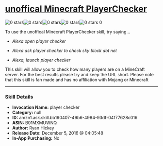 # [unoffical Minecraft PlayerChecker](http://alexa.amazon.com/#skills/amzn1.ask.skill.bb190407-49b6-4984-93df-04177628c016)
![0 stars](../../images/ic_star_border_black_18dp_1x.png)![0 stars](../../images/ic_star_border_black_18dp_1x.png)![0 stars](../../images/ic_star_border_black_18dp_1x.png)![0 stars](../../images/ic_star_border_black_18dp_1x.png)![0 stars](../../images/ic_star_border_black_18dp_1x.png) 0

To use the unoffical Minecraft PlayerChecker skill, try saying...

* *Alexa open player checker*

* *Alexa ask player checker to check sky block dot net*

* *Alexa, launch player checker*

This skill will allow you to check how many players are on a MineCraft server. For the best results please try and keep the URL short. Please note that this skill is fan made and has no affiliation with Mojang or Minecraft

***

### Skill Details

* **Invocation Name:** player checker
* **Category:** null
* **ID:** amzn1.ask.skill.bb190407-49b6-4984-93df-04177628c016
* **ASIN:** B01MXMUWNQ
* **Author:** Ryan Hickey
* **Release Date:** December 5, 2016 @ 04:05:48
* **In-App Purchasing:** No
